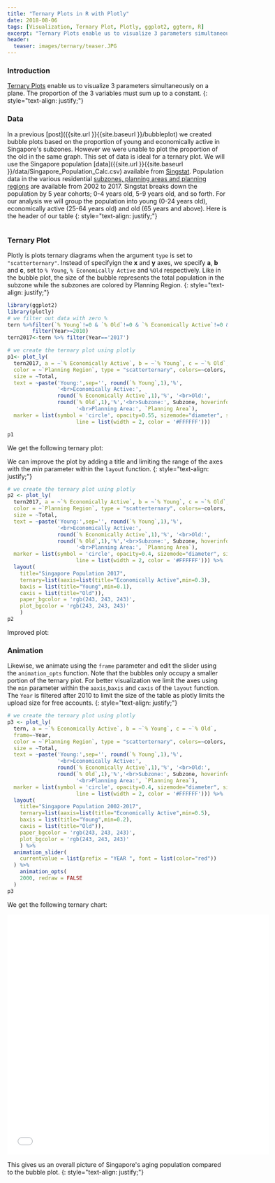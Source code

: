 ```yaml
---
title: "Ternary Plots in R with Plotly"
date: 2018-08-06
tags: [Visualization, Ternary Plot, Plotly, ggplot2, ggtern, R]
excerpt: "Ternary Plots enable us to visualize 3 parameters simultaneously on a plane. The proportion of the 3 variables must sum up to a constant."
header:
  teaser: images/ternary/teaser.JPG
---
```


### Introduction
[Ternary Plots](https://en.wikipedia.org/wiki/Ternary_plot) enable us to visualize 3 parameters simultaneously on a plane. The proportion of the 3 variables must sum up to a constant.
{: style="text-align: justify;"}

### Data
In a previous [post]({{site.url }}{{site.baseurl }}/bubbleplot) we created bubble plots based on the proportion of young and economically active in Singapore's subzones. However we were unable to plot the proportion of the old in the same graph. This set of data is ideal for a ternary plot. We will use the Singapore population [data]({{site.url }}{{site.baseurl }}/data/Singapore_Population_Calc.csv) available from [Singstat](https://www.singstat.gov.sg/find-data/search-by-theme/population/geographic-distribution/latest-data). Population data in the various residential [subzones, planning areas and planning regions](https://data.gov.sg/dataset?q=Subzone+Boundary) are available from 2002 to 2017. Singstat breaks down the population by 5 year cohorts; 0-4 years old, 5-9 years old, and so forth. For our analysis we will group the population into young (0-24 years old), economically active (25-64 years old) and old (65 years and above). Here is the header of our table
{: style="text-align: justify;"}

<img src="{{site.url }}{{site.baseurl }}/images/bubble-plot/data.jpg" alt="">

### Ternary Plot

Plotly is plots ternary diagrams when the argument `type` is set to `"scatterternary"`. Instead of specifyign the **x** and **y** axes, we specify **a**, **b** and **c**, set to `% Young`, `% Economically Active` and `%Old` respectively. Like in the bubble plot, the size of the bubble represents the total population in the subzone while the subzones are colored by Planning Region.
{: style="text-align: justify;"}

```r
library(ggplot2)
library(plotly)
# we filter out data with zero %
tern %>%filter(`% Young`!=0 & `% Old`!=0 & `% Economically Active`!=0 & !is.na(`Planning Region`))%>%
        filter(Year>=2010)
tern2017<-tern %>% filter(Year=='2017')

# we create the ternary plot using plotly
p1<- plot_ly(
  tern2017, a = ~`% Economically Active`, b = ~`% Young`, c = ~`% Old`,
  color = ~`Planning Region`, type = "scatterternary", colors=~colors,
  size = ~Total,
  text = ~paste('Young:',sep='', round(`% Young`,1),'%',
                '<br>Economically Active:',
                round(`% Economically Active`,1),'%', '<br>Old:',
                round(`% Old`,1),'%','<br>Subzone:', Subzone, hoverinfo="text",
                      '<br>Planning Area:', `Planning Area`),
  marker = list(symbol = 'circle', opacity=0.55, sizemode="diameter", sizeref=1.5,
                      line = list(width = 2, color = '#FFFFFF')))

p1
```

We get the following ternary plot:
<img src="{{site.url }}{{site.baseurl }}/images/ternary/ternary.jpeg" alt="">

We can improve the plot by adding a title and limiting the range of the axes with the *min* parameter within the `layout` function.
{: style="text-align: justify;"}

```r
# we create the ternary plot using plotly
p2 <- plot_ly(
  tern2017, a = ~`% Economically Active`, b = ~`% Young`, c = ~`% Old`,
  color = ~`Planning Region`, type = "scatterternary", colors=~colors,
  size = ~Total,
  text = ~paste('Young:',sep='', round(`% Young`,1),'%',
                '<br>Economically Active:',
                round(`% Economically Active`,1),'%', '<br>Old:',
                round(`% Old`,1),'%','<br>Subzone:', Subzone, hoverinfo="text",
                      '<br>Planning Area:', `Planning Area`),
  marker = list(symbol = 'circle', opacity=0.4, sizemode="diameter", sizeref=2,
                      line = list(width = 2, color = '#FFFFFF'))) %>%
  layout(
    title="Singapore Population 2017",
    ternary=list(aaxis=list(title="Economically Active",min=0.3),
    baxis = list(title="Young",min=0.1),
    caxis = list(title="Old")),
    paper_bgcolor = 'rgb(243, 243, 243)',
    plot_bgcolor = 'rgb(243, 243, 243)'
    )
p2
```
Improved plot:
<img src="{{site.url }}{{site.baseurl }}/images/ternary/ternary2.jpeg" alt="">

### Animation
Likewise, we animate using the `frame` parameter and edit the slider using the `animation_opts` function. Note that the bubbles only occupy a smaller portion of the ternary plot. For better visualization we limit the axes using the `min` parameter within the `aaxis`,`baxis` and `caxis` of the `layout` function. The `Year` is filtered after 2010 to limit the size of the table as plotly limits the upload size for free accounts.
{: style="text-align: justify;"}

```r
# we create the ternary plot using plotly
p3 <- plot_ly(
  tern, a = ~`% Economically Active`, b = ~`% Young`, c = ~`% Old`,
  frame=~Year,
  color = ~`Planning Region`, type = "scatterternary", colors=~colors,
  size = ~Total,
  text = ~paste('Young:',sep='', round(`% Young`,1),'%',
                '<br>Economically Active:',
                round(`% Economically Active`,1),'%', '<br>Old:',
                round(`% Old`,1),'%','<br>Subzone:', Subzone, hoverinfo="text",
                      '<br>Planning Area:', `Planning Area`),
  marker = list(symbol = 'circle', opacity=0.4, sizemode="diameter", sizeref=2,
                      line = list(width = 2, color = '#FFFFFF'))) %>%
  layout(
    title="Singapore Population 2002-2017",
    ternary=list(aaxis=list(title="Economically Active",min=0.5),
    baxis = list(title="Young",min=0.2),
    caxis = list(title="Old")),
    paper_bgcolor = 'rgb(243, 243, 243)',
    plot_bgcolor = 'rgb(243, 243, 243)'
    ) %>%
  animation_slider(
    currentvalue = list(prefix = "YEAR ", font = list(color="red"))
  ) %>%
    animation_opts(
    2000, redraw = FALSE
  )
p3
```
We get the following ternary chart:

<iframe width="600" height="550" frameborder="0" scrolling="no" src="//plot.ly/~DavidTen/9.embed"></iframe>

This gives us an overall picture of Singapore's aging population compared to the bubble plot.
{: style="text-align: justify;"}
